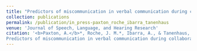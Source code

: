 ```yaml
---
title: "Predictors of miscommunication in verbal communication during collaborative joint action"
collection: publications
permalink: /publication/in_press-paxton_roche_ibarra_tanenhaus
venue: 'Journal of Speech, Language, and Hearing Research'
citation: '<b>Paxton, A.</b>*, Roche, J. M.*, Ibarra, A., & Tanenhaus, M. K. (in press).
Predictors of miscommunication in verbal communication during collaborative joint action. <i>Journal of Speech, Language, and Hearing Research</i>.'
---
```

